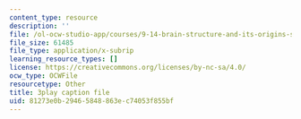 ```yaml
---
content_type: resource
description: ''
file: /ol-ocw-studio-app/courses/9-14-brain-structure-and-its-origins-spring-2014/81273e0b29465848863ec74053f855bf_555131.vtt
file_size: 61485
file_type: application/x-subrip
learning_resource_types: []
license: https://creativecommons.org/licenses/by-nc-sa/4.0/
ocw_type: OCWFile
resourcetype: Other
title: 3play caption file
uid: 81273e0b-2946-5848-863e-c74053f855bf
---
```


